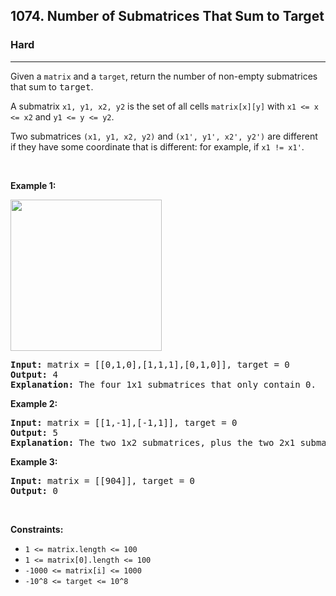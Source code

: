 <h2>1074. Number of Submatrices That Sum to Target</h2><h3>Hard</h3><hr><div style="user-select: auto;"><p style="user-select: auto;">Given a <code style="user-select: auto;">matrix</code>&nbsp;and a <code style="user-select: auto;">target</code>, return the number of non-empty submatrices that sum to <font face="monospace" style="user-select: auto;">target</font>.</p>

<p style="user-select: auto;">A submatrix <code style="user-select: auto;">x1, y1, x2, y2</code> is the set of all cells <code style="user-select: auto;">matrix[x][y]</code> with <code style="user-select: auto;">x1 &lt;= x &lt;= x2</code> and <code style="user-select: auto;">y1 &lt;= y &lt;= y2</code>.</p>

<p style="user-select: auto;">Two submatrices <code style="user-select: auto;">(x1, y1, x2, y2)</code> and <code style="user-select: auto;">(x1', y1', x2', y2')</code> are different if they have some coordinate&nbsp;that is different: for example, if <code style="user-select: auto;">x1 != x1'</code>.</p>

<p style="user-select: auto;">&nbsp;</p>
<p style="user-select: auto;"><strong style="user-select: auto;">Example 1:</strong></p>
<img alt="" src="https://assets.leetcode.com/uploads/2020/09/02/mate1.jpg" style="width: 242px; height: 242px; user-select: auto;">
<pre style="user-select: auto;"><strong style="user-select: auto;">Input:</strong> matrix = [[0,1,0],[1,1,1],[0,1,0]], target = 0
<strong style="user-select: auto;">Output:</strong> 4
<strong style="user-select: auto;">Explanation:</strong> The four 1x1 submatrices that only contain 0.
</pre>

<p style="user-select: auto;"><strong style="user-select: auto;">Example 2:</strong></p>

<pre style="user-select: auto;"><strong style="user-select: auto;">Input:</strong> matrix = [[1,-1],[-1,1]], target = 0
<strong style="user-select: auto;">Output:</strong> 5
<strong style="user-select: auto;">Explanation:</strong> The two 1x2 submatrices, plus the two 2x1 submatrices, plus the 2x2 submatrix.
</pre>

<p style="user-select: auto;"><strong style="user-select: auto;">Example 3:</strong></p>

<pre style="user-select: auto;"><strong style="user-select: auto;">Input:</strong> matrix = [[904]], target = 0
<strong style="user-select: auto;">Output:</strong> 0
</pre>

<p style="user-select: auto;">&nbsp;</p>
<p style="user-select: auto;"><strong style="user-select: auto;">Constraints:</strong></p>

<ul style="user-select: auto;">
	<li style="user-select: auto;"><code style="user-select: auto;">1 &lt;= matrix.length &lt;= 100</code></li>
	<li style="user-select: auto;"><code style="user-select: auto;">1 &lt;= matrix[0].length &lt;= 100</code></li>
	<li style="user-select: auto;"><code style="user-select: auto;">-1000 &lt;= matrix[i] &lt;= 1000</code></li>
	<li style="user-select: auto;"><code style="user-select: auto;">-10^8 &lt;= target &lt;= 10^8</code></li>
</ul>
</div>